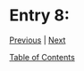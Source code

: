 # Entry 8: 




[Previous](../entries/entry07.md) |  [Next](../entries/entry09.md)

[Table of Contents](../README.md)